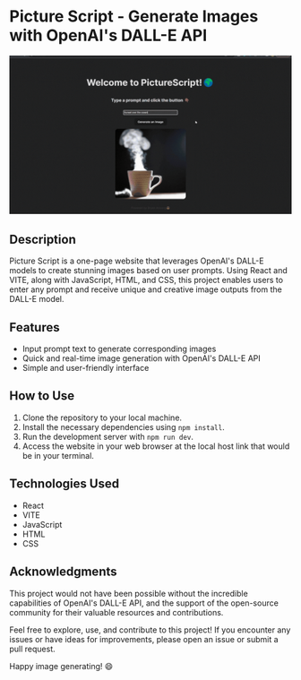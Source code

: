 ﻿# Picture Script - Generate Images with OpenAI's DALL-E API

![Picture Script](https://github.com/bryanansong/Picture-Script/blob/main/src/assets/PictureScriptDemo.gif)

## Description

Picture Script is a one-page website that leverages OpenAI's DALL-E models to create stunning images based on user prompts. Using React and VITE, along with JavaScript, HTML, and CSS, this project enables users to enter any prompt and receive unique and creative image outputs from the DALL-E model.

## Features

- Input prompt text to generate corresponding images
- Quick and real-time image generation with OpenAI's DALL-E API
- Simple and user-friendly interface

## How to Use

1. Clone the repository to your local machine.
2. Install the necessary dependencies using `npm install`.
3. Run the development server with `npm run dev`.
4. Access the website in your web browser at the local host link that would be in your terminal.

## Technologies Used

- React
- VITE
- JavaScript
- HTML
- CSS

## Acknowledgments

This project would not have been possible without the incredible capabilities of OpenAI's DALL-E API, and the support of the open-source community for their valuable resources and contributions.

Feel free to explore, use, and contribute to this project! If you encounter any issues or have ideas for improvements, please open an issue or submit a pull request.

Happy image generating! 😄
